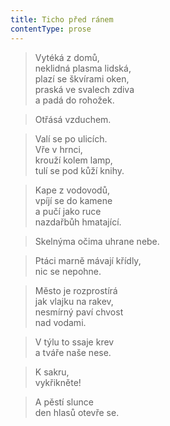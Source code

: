 ```yaml
---
title: Ticho před ránem
contentType: prose
---
```


> Vytéká z domů,  
> neklidná plasma lidská,  
> plazí se škvírami oken,  
> praská ve svalech zdiva  
> a padá do rohožek.

  

> Otřásá vzduchem.

  

> Valí se po ulicích.  
> Vře v hrnci,  
> krouží kolem lamp,  
> tulí se pod kůží knihy.

  

> Kape z vodovodů,  
> vpíjí se do kamene  
> a pučí jako ruce  
> nazdařbůh hmatající.

  

> Skelnýma očima uhrane nebe.

  

> Ptáci marně mávají křídly,  
> nic se nepohne.

  

> Město je rozprostírá  
> jak vlajku na rakev,  
> nesmírný paví chvost  
> nad vodami.

  

> V týlu to ssaje krev  
> a tváře naše nese.

  

> K sakru,  
> vykřikněte!

  

> A pěstí slunce  
> den hlasů otevře se.
